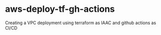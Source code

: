 # aws-deploy-tf-gh-actions
Creating a VPC deployment using terraform as IAAC and github actions as CI/CD
